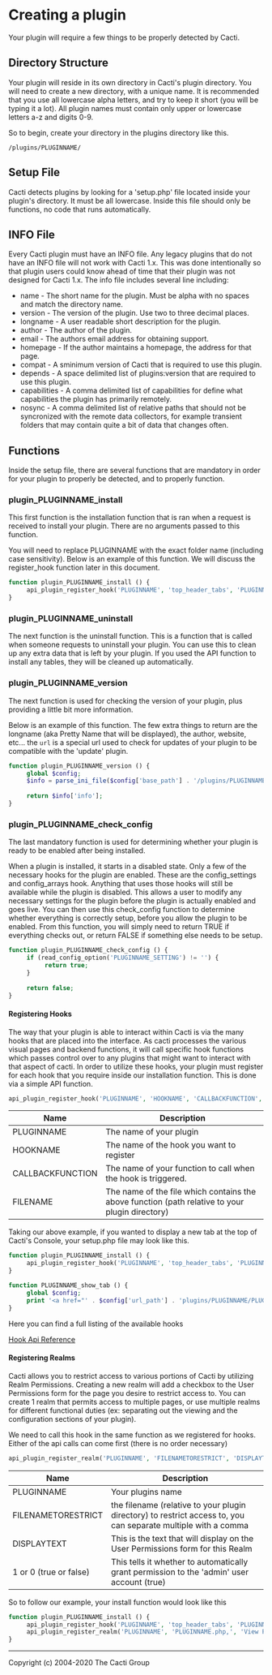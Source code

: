 # Creating a plugin

Your plugin will require a few things to be properly detected by Cacti.

## Directory Structure

Your plugin will reside in its own directory in Cacti's plugin directory.  You
will need to create a new directory, with a unique name.  It is recommended
that you use all lowercase alpha letters, and try to keep it short (you will be
typing it a lot). All plugin names must contain only upper or lowercase letters
a-z and digits 0-9.

So to begin, create your directory in the plugins directory like this.

```console
/plugins/PLUGINNAME/
```

## Setup File

Cacti detects plugins by looking for a 'setup.php' file located inside your
plugin's directory.  It must be all lowercase.  Inside this file should only be
functions, no code that runs automatically.

## INFO File

Every Cacti plugin must have an INFO file.  Any legacy plugins that do not
have an INFO file will not work with Cacti 1.x.  This was done intentionally
so that plugin users could know ahead of time that their plugin was not
designed for Cacti 1.x.  The info file includes several line including:

* name - The short name for the plugin.  Must be alpha with no spaces and
match the directory name.
* version - The version of the plugin.  Use two to three decimal places.
* longname - A user readable short description for the plugin.
* author - The author of the plugin.
* email - The authors email address for obtaining support.
* homepage - If the author maintains a homepage, the address for that page.
* compat - A sminimum version of Cacti that is required to use this plugin.
* depends - A space delimited list of plugins:version that are required
to use this plugin.
* capabilities - A comma delimited list of capabilities for define what 
capabilities the plugin has primarily remotely.
* nosync - A comma delimited list of relative paths that should not be
syncronized with the remote data collectors, for example transient folders
that may contain quite a bit of data that changes often.

## Functions

Inside the setup file, there are several functions that are mandatory in order
for your plugin to properly be detected, and to properly function.

### plugin_PLUGINNAME_install

This first function is the installation function that is ran when a request is
received to install your plugin.  There are no arguments passed to this
function.

You will need to replace PLUGINNAME with the exact folder name (including case
sensitivity).  Below is an example of this function.  We will discuss the
register_hook function later in this document.

```php
function plugin_PLUGINNAME_install () {
     api_plugin_register_hook('PLUGINNAME', 'top_header_tabs', 'PLUGINNAME_show_tab', 'setup.php');
}
```

### plugin_PLUGINNAME_uninstall

The next function is the uninstall function.  This is a function that is called
when someone requests to uninstall your plugin.  You can use this to clean up
any extra data that is left by your plugin.  If you used the API function to
install any tables, they will be cleaned up automatically.

### plugin_PLUGINNAME_version

The next function is used for checking the version of your plugin, plus
providing a little bit more information.

Below is an example of this function.  The few extra things to return are the
longname (aka Pretty Name that will be displayed), the author, website, etc...
the `url` is a special url used to check for updates of your plugin to be
compatible with the 'update' plugin.

```php
function plugin_PLUGINNAME_version () {
     global $config;
     $info = parse_ini_file($config['base_path'] . '/plugins/PLUGINNAME/INFO', true);
     
     return $info['info'];
}
```

### plugin_PLUGINNAME_check_config

The last mandatory function is used for determining whether your plugin is
ready to be enabled after being installed.

When a plugin is installed, it starts in a disabled state.  Only a few of the
necessary hooks for the plugin are enabled.  These are the config_settings and
config_arrays hook.  Anything that uses those hooks will still be available
while the plugin is disabled.  This allows a user to modify any necessary
settings for the plugin before the plugin is actually enabled and goes live.
You can then use this check_config function to determine whether everything is
correctly setup, before you allow the plugin to be enabled.  From this
function, you will simply need to return TRUE if everything checks out, or
return FALSE if something else needs to be setup.

```php
function plugin_PLUGINNAME_check_config () {
     if (read_config_option('PLUGINNAME_SETTING') != '') {
          return true;
     }
     
     return false;
}
```

#### Registering Hooks

The way that your plugin is able to interact within Cacti is via the many hooks
that are placed into the interface.  As cacti processes the various visual
pages and backend functions, it will call specific hook functions which passes
control over to any plugins that might want to interact with that aspect of
cacti.  In order to utilize these hooks, your plugin must register for each
hook that you require inside our installation function.  This is done via a
simple API function.

```php
api_plugin_register_hook('PLUGINNAME', 'HOOKNAME', 'CALLBACKFUNCTION', 'FILENAME');
```

Name | Description
--- | ---
PLUGINNAME | The name of your plugin
HOOKNAME | The name of the hook you want to register
CALLBACKFUNCTION | The name of your function to call when the hook is triggered.
FILENAME | The name of the file which contains the above function (path relative to your plugin directory)

Taking our above example, if you wanted to display a new tab at the top of
Cacti's Console, your setup.php file may look like this.

```php
function plugin_PLUGINNAME_install () {
     api_plugin_register_hook('PLUGINNAME', 'top_header_tabs', 'PLUGINNAME_show_tab', 'setup.php');
}

function PLUGINNAME_show_tab () {
     global $config;
     print '<a href="' . $config['url_path'] . 'plugins/PLUGINNAME/PLUGINNAME.php"><img src="' . $config['url_path'] . 'plugins/PLUGINNAME/images/tab.gif" align="absmiddle" border="0"></a>';
}
```

Here you can find a full listing of the available hooks

[Hook Api Reference](Plugin-Hook-API-Ref.md)

#### Registering Realms

Cacti allows you to restrict access to various portions of Cacti by utilizing
Realm Permissions.  Creating a new realm will add a checkbox to the User
Permissions form for the page you desire to restrict access to.  You can create
1 realm that permits access to multiple pages, or use multiple realms for
different functional duties (ex: separating out the viewing and the
configuration sections of your plugin).

We need to call this hook in the same function as we registered for hooks.
Either of the api calls can come first (there is no order necessary)

```php
api_plugin_register_realm('PLUGINNAME', 'FILENAMETORESTRICT', 'DISPLAYTEXT', 1);
```

Name | Description
--- | ---
PLUGINNAME | Your plugins name
FILENAMETORESTRICT | the filename (relative to your plugin directory) to restrict access to, you can separate multiple with a comma
DISPLAYTEXT | This is the text that will display on the User Permissions form for this Realm
1 or 0 (true or false) | This tells it whether to automatically grant permission to the 'admin' user account (true)

So to follow our example, your install function would look like this

```php
function plugin_PLUGINNAME_install () {
     api_plugin_register_hook('PLUGINNAME', 'top_header_tabs', 'PLUGINNAME_show_tab', 'setup.php');
     api_plugin_register_realm('PLUGINNAME', 'PLUGINNAME.php,', 'View PLUGINNAME', 1);
}
```

---
Copyright (c) 2004-2020 The Cacti Group
